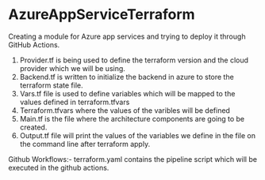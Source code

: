 # AzureAppServiceTerraform
Creating a module for Azure app services and trying to deploy it through GitHub Actions.

1. Provider.tf is being used to define the terraform version and the cloud provider which we will be using.
2. Backend.tf is written to initialize the backend in azure to store the terraform state file.
3. Vars.tf file is used to define variables which will be mapped to the values defined in terraform.tfvars
4. Terraform.tfvars where the values of the varibles will be defined
5. Main.tf is the file where the architecture components are going to be created.
6. Output.tf file will print the values of the variables we define in the file on the command line after terraform apply.

Github Workflows:-
 terraform.yaml contains the pipeline script which will be executed in the github actions.
